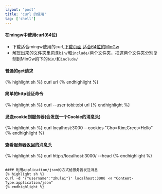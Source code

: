 ```yaml
---
layout: 'post'
title: 'curl 的使用'
tag: ['shell']
---
```


#### 在mingw中使用curl(64位)
*	下载适合mingw使用的curl,[下载页面](http://curl.haxx.se/download.html),[适合64位的MinGw](http://curl.haxx.se/gknw.net/7.34.0/dist-w64/curl-7.34.0-devel-mingw64.7z)
*	解压出来的文件夹里包含`bin/`和`include/`两个文件夹，把这两个文件夹分别复制到MinGw的下的`bin/`和`include/`

#### 普通的get请求

{% highlight sh %}
curl url
{% endhighlight %}

#### 简单的http验证命令

{% highlight sh %}
curl --user tobi:tobi url
{% endhighlight %}

#### 发送cookie到服务器(会发送一个Cookie的消息头)
{% highlight sh %}
curl localhost:3000 --cookies "Cho=Kim;Greet=Hello"
{% endhighlight %}

#### 查看服务器返回的消息头
{% highlight sh %}
curl http://localhost:3000/ --head
{% endhighlight %}
```

#### 利用application/json的方式给服务器发送消息
{% highlight sh %}
curl -d '{"username":"zhulei"}' localhost:3000 -H "Content-Type:application/json"
{% endhighlight %}
